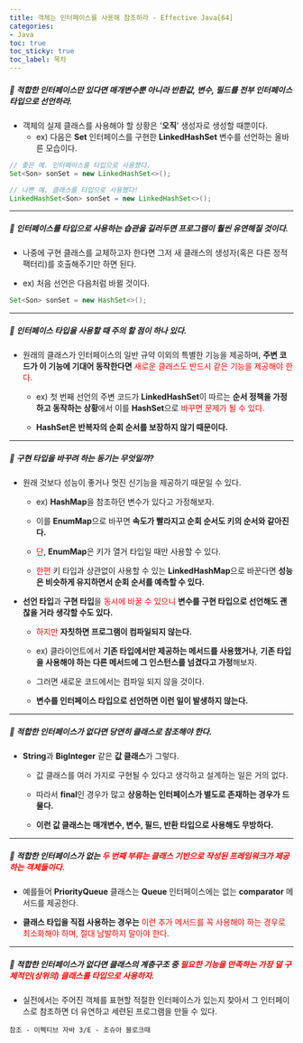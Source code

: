 ```yaml
---
title: 객체는 인터페이스를 사용해 참조하라 - Effective Java[64]
categories:
- Java
toc: true
toc_sticky: true
toc_label: 목차
---
```




##### 🔗  적합한 인터페이스만 있다면 매개변수뿐 아니라 반환값, 변수, 필드를 전부 인터페이스 타입으로 선언하라.

* 객체의 실제 클래스를 사용해야 할 상황은 '**오직**' 생성자로 생성할 때뿐이다.
  * ex) 다음은 **Set** 인터페이스를 구현한 **LinkedHashSet** 변수를 선언하는 올바른 모습이다.

```java
// 좋은 예. 인터페이스를 타입으로 사용했다.
Set<Son> sonSet = new LinkedHashSet<>();

// 나쁜 예. 클래스를 타입으로 사용했다!
LinkedHashSet<Son> sonSet = new LinkedHashSet<>();
```



<hr>



##### 💎 인터페이스를 타입으로 사용하는 습관을 길러두면 프로그램이 훨씬 유연해질 것이다.

* 나중에 구현 클래스를 교체하고자 한다면 그저 새 클래스의 생성자(혹은 다른 정적 팩터리)를 호출해주기만 하면 된다.



* ex) 처음 선언은 다음처럼 바뀔 것이다.

```java
Set<Son> sonSet = new HashSet<>();
```



<hr>


##### 💎 인터페이스 타입을 사용할 때 주의 할 점이 하나 있다.

* 원래의 클래스가 인터페이스의 일반 규약 이외의 특별한 기능을 제공하며, **주변 코드가 이 기능에 기대어 동작한다면** <span style="color:red;">새로운 클래스도 반드시 같은 기능을 제공해야 한다.</span>

  * ex) 첫 번째 선언의 주변 코드가 **LinkedHashSet**이 따르는 **순서 정책을 가정하고 동작하는 상황**에서 이를 **HashSet**으로 <span style="color:red;">바꾸면 문제가 될 수 있다.</span>

  

  * **HashSet은 반복자의 순회 순서를 보장하지 않기 때문이다.**



<hr>



##### 💎 구현 타입을 바꾸려 하는 동기는 무엇일까?

* 원래 것보다 성능이 좋거나 멋진 신기능을 제공하기 때문일 수 있다.

  * ex) **HashMap**을 참조하던 변수가 있다고 가정해보자.

  

  * 이를 **EnumMap**으로 바꾸면 **속도가 빨라지고 순회 순서도 키의 순서와 같아진다.**

  

  * <span style="color:red;">단</span>, **EnumMap**은 키가 열거 타입일 때만 사용할 수 있다.

  

  * <span style="color:red;">한편</span> 키 타입과 상관없이 사용할 수 있는 **LinkedHashMap**으로 바꾼다면 **성능은 비슷하게 유지하면서 순회 순서를 예측할 수 있다.**



* **선언 타입**과 **구현 타입**을 <span style="color:red;">동시에 바꿀 수 있으니</span> **변수를 구현 타입으로 선언해도 괜찮을 거라 생각할 수도 있다.**

  * <span style="color:red;">하지만</span> **자칫하면 프로그램이 컴파일되지 않는다.**

  

  * ex) 클라이언트에서 **기존 타입에서만 제공하는 메서드를 사용했거나**, **기존 타입을 사용해야 하는 다른 메서드에 그 인스턴스를 넘겼다고 가정**해보자.

  

  * 그러면 새로운 코드에서는 컴파일 되지 않을 것이다.

  

  * **변수를 인터페이스 타입으로 선언하면 이런 일이 발생하지 않는다.**



<hr>



##### 💎 적합한 인터페이스가 없다면 당연히 클래스로 참조해야 한다.

* **String**과 **BigInteger** 같은 **값 클래스**가 그렇다.

  * 값 클래스를 여러 가지로 구현될 수 있다고 생각하고 설계하는 일은 거의 없다.

  

  * 따라서 **final**인 경우가 많고 **상응하는 인터페이스가 별도로 존재하는 경우가 드물다.**

  

  * **이런 값 클래스는 매개변수, 변수, 필드, 반환 타입으로 사용해도 무방하다.**



<hr>



##### 💎 적합한 인터페이스가 없는 <span style="color:red;">두 번째 부류는 클래스 기반으로 작성된 프레임워크가 제공하는 객체들이다.</span>

* 예를들어 **PriorityQueue** 클래스는 **Queue** 인터페이스에는 없는 **comparator** 메서드를 제공한다.



* **클래스 타입을 직접 사용하는 경우는** <span style="color:red">이런 추가 메서드를 꼭 사용해야 하는 경우로 최소화해야 하며, 절대 남발하지 말아야 한다.</span>



<hr>



##### 💎 적합한 인터페이스가 없다면 클래스의 계층구조 중 <span style="color:red;">필요한 기능을 만족하는 가장 덜 구체적인(상위의) 클래스를 타입으로 사용하자.</span>

* 실전에서는 주어진 객체를 표현할 적절한 인터페이스가 있는지 찾아서 그 인터페이스로 참조하면 더 유연하고 세련된 프로그램을 만들 수 있다.






```
참조 - 이펙티브 자바 3/E - 조슈아 블로크때
```

